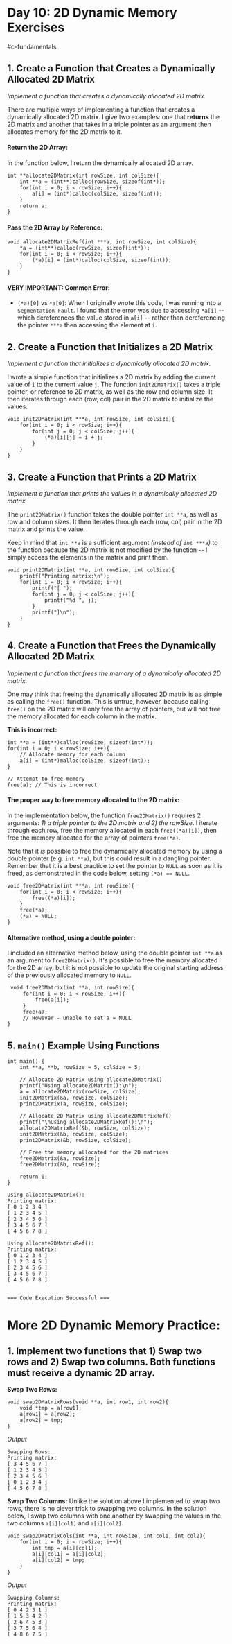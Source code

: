 # Day 10: 2D Dynamic Memory Exercises
#c-fundamentals 

## 1. Create a Function that Creates a Dynamically Allocated 2D Matrix
*Implement a function that creates a dynamically allocated 2D matrix.*

There are multiple ways of implementing a function that creates a dynamically allocated 2D matrix. I give two examples: one that **returns** the 2D matrix and another that takes in a triple pointer as an argument then allocates memory for the 2D matrix to it.
#### **Return the 2D Array:**
In the function below, I return the dynamically allocated 2D array. 
```
int **allocate2DMatrix(int rowSize, int colSize){
    int **a = (int**)calloc(rowSize, sizeof(int*));
    for(int i = 0; i < rowSize; i++){
        a[i] = (int*)calloc(colSize, sizeof(int));
    }
    return a;
}
```

#### **Pass the 2D Array by Reference:**
```
void allocate2DMatrixRef(int ***a, int rowSize, int colSize){
    *a = (int**)calloc(rowSize, sizeof(int*));
    for(int i = 0; i < rowSize; i++){
        (*a)[i] = (int*)calloc(colSize, sizeof(int));
    }
}
```

 #### **VERY IMPORTANT: Common Error:**
 - `(*a)[0]` vs `*a[0]`: When I originally wrote this code, I was running into a `Segmentation Fault`. I found that the error was due to accessing `*a[i]` -- which dereferences the value stored in `a[i]` -- rather than dereferencing the pointer `***a` then accessing the element at `i`. 
## 2. Create a Function that Initializes a 2D Matrix
*Implement a function that initializes a dynamically allocated 2D matrix.*

I wrote a simple function that initializes a 2D matrix by adding the current value of `i` to the current value `j`. The function `init2DMatrix()` takes a triple pointer, or reference to 2D matrix, as well as the row and column size.  It then iterates through each (row, col) pair in the 2D matrix to initialize the values. 

```
void init2DMatrix(int ***a, int rowSize, int colSize){
    for(int i = 0; i < rowSize; i++){
        for(int j = 0; j < colSize; j++){
            (*a)[i][j] = i + j;
        }
    }
}
```

## 3. Create a Function that Prints a 2D Matrix
*Implement a function that prints the values in a dynamically allocated 2D matrix.*

The `print2DMatrix()` function takes the double pointer `int **a`, as well as row and column sizes. It then iterates through each (row, col) pair in the 2D matrix and prints the value.

Keep in mind that `int **a` is a sufficient argument *(instead of `int ***a`)* to the function because the 2D matrix is not modified by the function -- I simply access the elements in the matrix and print them. 

```
void print2DMatrix(int **a, int rowSize, int colSize){
    printf("Printing matrix:\n");
    for(int i = 0; i < rowSize; i++){
        printf("[ ");
        for(int j = 0; j < colSize; j++){
            printf("%d ", j);
        }
        printf("]\n");
    }
}
```

## 4. Create a Function that Frees the Dynamically Allocated 2D Matrix
*Implement a function that frees the memory of a dynamically allocated 2D matrix.*

One may think that freeing the dynamically allocated 2D matrix is as simple as calling the `free()` function. This is untrue, however, because calling `free()` on the 2D matrix will only free the array of pointers, but will not free the memory allocated for each column in the matrix. 

**This is incorrect:**
```
int **a = (int**)calloc(rowSize, sizeof(int*));
for(int i = 0; i < rowSize; i++){
	// Allocate memory for each column
	a[i] = (int*)malloc(colSize, sizeof(int));
}

// Attempt to free memory
free(a); // This is incorrect
```

#### The proper way to free memory allocated to the 2D matrix:
In the implementation below, the function `free2DMatrix()` requires 2 arguments: *1) a triple pointer to the 2D matrix and 2) the rowSize*. I iterate through each row, free the memory allocated in each `free((*a)[i])`, then free the memory allocated for the array of pointers `free(*a)`. 

Note that it *is* possible to free the dynamically allocated memory by using a double pointer (e.g. `int **a)`, but this could result in a dangling pointer. Remember that it is a best practice to set the pointer to `NULL` as soon as it is freed, as demonstrated in the code below, setting `(*a) == NULL`.

```
void free2DMatrix(int ***a, int rowSize){
    for(int i = 0; i < rowSize; i++){
        free((*a)[i]);
    }
    free(*a);
    (*a) = NULL;
}
```

#### **Alternative method, using a double pointer:**
I included an alternative method below, using the double pointer `int **a` as an argument to `free2DMatrix()`. It's possible to free the memory allocated for the 2D array, but it is not possible to update the original starting address of the previously allocated memory to `NULL`.

```
 void free2DMatrix(int **a, int rowSize){
	 for(int i = 0; i < rowSize; i++){
		 free(a[i]);
	 }
	 free(a);
	 // However - unable to set a = NULL
}
```

## 5. `main()` Example Using Functions

```
int main() {
    int **a, **b, rowSize = 5, colSize = 5;
    
    // Allocate 2D Matrix using allocate2DMatrix()
    printf("Using allocate2DMatrix():\n");
    a = allocate2DMatrix(rowSize, colSize);
    init2DMatrix(&a, rowSize, colSize);
    print2DMatrix(a, rowSize, colSize);
    
    // Allocate 2D Matrix using allocate2DMatrixRef()
    printf("\nUsing allocate2DMatrixRef():\n");
    allocate2DMatrixRef(&b, rowSize, colSize);
    init2DMatrix(&b, rowSize, colSize);
    print2DMatrix(&b, rowSize, colSize);
    
    // Free the memory allocated for the 2D matrices
    free2DMatrix(&a, rowSize);
    free2DMatrix(&b, rowSize);
    
    return 0;
}
```

```
Using allocate2DMatrix():
Printing matrix:
[ 0 1 2 3 4 ]
[ 1 2 3 4 5 ]
[ 2 3 4 5 6 ]
[ 3 4 5 6 7 ]
[ 4 5 6 7 8 ]

Using allocate2DMatrixRef():
Printing matrix:
[ 0 1 2 3 4 ]
[ 1 2 3 4 5 ]
[ 2 3 4 5 6 ]
[ 3 4 5 6 7 ]
[ 4 5 6 7 8 ]


=== Code Execution Successful ===
```


# More 2D Dynamic Memory Practice:

## 1. Implement two functions that 1) Swap two rows and 2) Swap two columns. Both functions must receive a dynamic 2D array. 

**Swap Two Rows:**
```
void swap2DMatrixRows(void **a, int row1, int row2){
    void *tmp = a[row1];
    a[row1] = a[row2];
    a[row2] = tmp;
}
```

*Output*
```
Swapping Rows:
Printing matrix:
[ 3 4 5 6 7 ]
[ 1 2 3 4 5 ]
[ 2 3 4 5 6 ]
[ 0 1 2 3 4 ]
[ 4 5 6 7 8 ]
```

**Swap Two Columns:**
Unlike the solution above I implemented to swap two rows, there is no clever trick to swapping two columns. In the solution below, I swap two columns with one another by swapping the values in the two columns `a[i][col1]` and `a[i][col2]`. 

```
void swap2DMatrixCols(int **a, int rowSize, int col1, int col2){
    for(int i = 0; i < rowSize; i++){
        int tmp = a[i][col1];
        a[i][col1] = a[i][col2];
        a[i][col2] = tmp;
    }
}
```

*Output*
```
Swapping Columns:
Printing matrix:
[ 0 4 2 3 1 ]
[ 1 5 3 4 2 ]
[ 2 6 4 5 3 ]
[ 3 7 5 6 4 ]
[ 4 8 6 7 5 ]
```